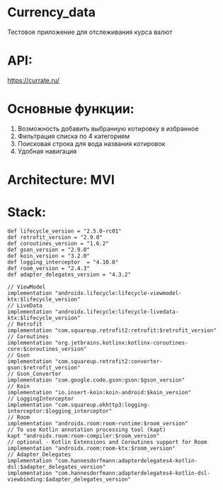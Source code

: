 # Currency_data
Тестовое приложение для отслеживания курса валют
# API:
https://currate.ru/
# Основные функции:
1. Возможность добавить выбранную котировку в избранное
2. Фильтрация списка по 4 категориям 
3. Поисковая строка для вода названия котировок
4. Удобная навигация
# Architecture: MVI
# Stack:
    def lifecycle_version = "2.5.0-rc01"
    def retrofit_version = "2.9.0"
    def coroutines_version = "1.6.2"
    def gson_version = "2.9.0"
    def koin_version = "3.2.0"
    def logging_interceptor  = "4.10.0"
    def room_version = "2.4.3"
    def adapter_delegates_version = "4.3.2"
    
    // ViewModel
    implementation "androidx.lifecycle:lifecycle-viewmodel-ktx:$lifecycle_version"
    // LiveData
    implementation "androidx.lifecycle:lifecycle-livedata-ktx:$lifecycle_version"
    // Retrofit
    implementation "com.squareup.retrofit2:retrofit:$retrofit_version"
    // Coroutines
    implementation "org.jetbrains.kotlinx:kotlinx-coroutines-core:$coroutines_version"
    // Gson
    implementation "com.squareup.retrofit2:converter-gson:$retrofit_version"
    // Gson_Converter
    implementation "com.google.code.gson:gson:$gson_version"
    // Koin
    implementation "io.insert-koin:koin-android:$koin_version"
    // LoggingInterceptor
    implementation "com.squareup.okhttp3:logging-interceptor:$logging_interceptor"
    // Room
    implementation "androidx.room:room-runtime:$room_version"
    // To use Kotlin annotation processing tool (kapt)
    kapt "androidx.room:room-compiler:$room_version"
    // optional - Kotlin Extensions and Coroutines support for Room
    implementation "androidx.room:room-ktx:$room_version"
    // Adapter_Delegates
    implementation "com.hannesdorfmann:adapterdelegates4-kotlin-dsl:$adapter_delegates_version"
    implementation "com.hannesdorfmann:adapterdelegates4-kotlin-dsl-viewbinding:$adapter_delegates_version"
 
